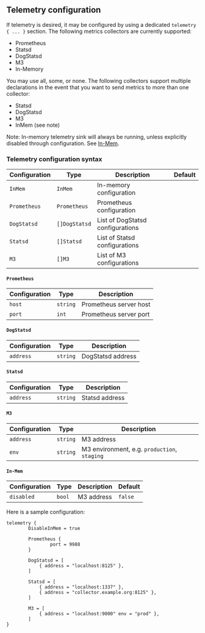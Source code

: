 ## Telemetry configuration

If telemetry is desired, it may be configured by using a dedicated `telemetry { ... }` section. The following metrics collectors are currently supported:
- Prometheus
- Statsd
- DogStatsd
- M3
- In-Memory

You may use all, some, or none. The following collectors support multiple declarations in the event that you want to send metrics to more than one collector:

- Statsd
- DogStatsd
- M3
- InMem (see note)

Note: In-memory telemetry sink will always be running, unless explicitly disabled through configuration. See [In-Mem](#`in-mem`).

### Telemetry configuration syntax

| Configuration          | Type          | Description  | Default |
| ----------------       | ------------- | ------------ | ------- |
| `InMem`                | `InMem`       | In-memory configuration            | |
| `Prometheus`           | `Prometheus`  | Prometheus configuration           | |
| `DogStatsd`            | `[]DogStatsd` | List of DogStatsd configurations   | |
| `Statsd`               | `[]Statsd`    | List of Statsd configurations      | |
| `M3`                   | `[]M3`        | List of M3 configurations          | |

#### `Prometheus`

| Configuration    | Type          | Description |
| ---------------- | ------------- | ----------- |
| `host`           | `string`      | Prometheus server host |
| `port`           | `int`         | Prometheus server port |

#### `DogStatsd`
| Configuration    | Type          | Description |
| ---------------- | ------------- | ----------- |
| `address`        | `string`      | DogStatsd address |

#### `Statsd`
| Configuration    | Type          | Description |
| ---------------- | ------------- | ----------- |
| `address`        | `string`      | Statsd address |

#### `M3`
| Configuration    | Type          | Description |
| ---------------- | ------------- | ----------- |
| `address`        | `string`      | M3 address |
| `env`            | `string`      | M3 environment, e.g. `production`, `staging` |

#### `In-Mem`
| Configuration    | Type          | Description | Default |
| ---------------- | ------------- | ----------- | ------- |
| `disabled`       | `bool`        | M3 address  | `false` |

Here is a sample configuration:

```hcl
telemetry {
        DisableInMem = true

        Prometheus {
                port = 9988
        }

        DogStatsd = [
            { address = "localhost:8125" },
        ]

        Statsd = [
            { address = "localhost:1337" },
            { address = "collector.example.org:8125" },
        ]

        M3 = [
            { address = "localhost:9000" env = "prod" },
        ]
}
```